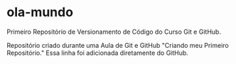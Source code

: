 # ola-mundo
 Primeiro Repositório de Versionamento de Código do Curso Git e GitHub.

 Repositório criado durante uma Aula de Git e GitHub "Criando meu Primeiro Repositório."
 Essa linha foi adicionada diretamente do GitHub.
